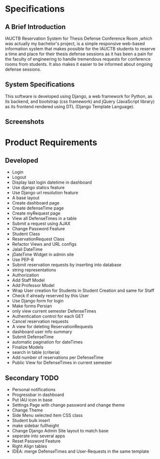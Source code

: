 # Specifications
## A Brief Introduction
IAUCTB Reservation System for Thesis Defense Conference Room ,which was actually my bachelor's project, is a simple responsive web-based information system that makes possible for the IAUCTB students to reserve a time and place for their thesis defense sessions as it has been a pain for the faculty of engineering to handle tremendous requests for conference rooms from students. It also makes it easier to be informed about ongoing defense sessions.
## System Specifications
This software is developed using Django, a web framework for Python, as its backend, and bootstrap (css framework) and jQuery (JavaScript library) as its frontend rendered using DTL (Django Template Language).

## Screenshots


# Product Requirements
## Developed
* Login
* Logout
* Display last login datetime in dashboard
* Use django statics feature
* Use Django url resolution feature
* A base layout
* Create dashboard page
* Create defenseTime page
* Create myRequest page
* View all DefenseTimes in a table
* Submit a request using AJAX
* Change Password Feature
* Student Class
* ReservationRequest Class
* Refactor Views and URL configs 
* Jalali DateTime
* jDateTime Widget in admin site
* Use PEP-8
* Submit reservation requests by inserting into database
* string representations
* Authorization
* Add Staff Model
* Add Professor Model
* Wrap User creation for Students in Student Creation and same for Staff
* Check if already reserved by this User
* Use Django form for login
* Make forms Persian
* only view current semester DefenseTimes
* Authentication control for each GET
* Cancel reservation requests
* A view for deleting ReservationRequests
* dashboard user info summary
* Submit DefenseTime
* automatic pagination for dateTimes
* Finalize Models
* search in table (criteria)
* Add number of reservations per DefenseTime
* Public View for DefenseTimes in current semester

## Secondary TODO
* Personal notifications
* Progressbar in dashboard
* Put IAU icon in base
* Settings Page with change password and change theme
* Change Theme
* Side Menu selected item CSS class
* Student bulk insert
* make sidebar fullheight
* Change Django Admin Site layout to match base
* seperate into several apps
* Reset Password Feature
* Right Align tables
* IDEA: merge DefenseTimes and User-Requests in the same template